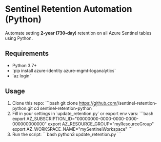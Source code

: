 # Sentinel Retention Automation (Python)

Automate setting **2-year (730-day)** retention on all Azure Sentinel tables using Python.

## Requirements
- Python 3.7+
- \`pip install azure-identity azure-mgmt-loganalytics\`
- \`az login\`

## Usage
1. Clone this repo:
   \`\`\`bash
   git clone https://github.com/<YourUsername>/sentinel-retention-python.git
   cd sentinel-retention-python
   \`\`\`
2. Fill in your settings in \`update_retention.py\` or export env vars:
   \`\`\`bash
   export AZ_SUBSCRIPTION_ID="00000000-0000-0000-0000-000000000000"
   export AZ_RESOURCE_GROUP="myResourceGroup"
   export AZ_WORKSPACE_NAME="mySentinelWorkspace"
   \`\`\`
3. Run the script:
   \`\`\`bash
   python3 update_retention.py
   \`\`\`
